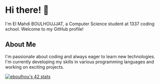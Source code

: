 # Hi there! 👋

I'm El Mahdi BOULHOUJJAT, a Computer Science student at 1337 coding school. Welcome to my GitHub profile!

## About Me

I'm passionate about coding and always eager to learn new technologies. I'm currently developing my skills in various programming languages and working on exciting projects. 

<a href="https://github.com/oakoudad/badge42"><img src="https://badge.mediaplus.ma/darkblue/eboulhou" alt="eboulhou's 42 stats" /></a>
